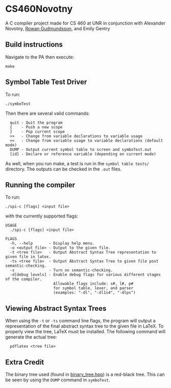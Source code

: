 # CS460Novotny

A C compiler project made for CS 460 at UNR in conjunction with Alexander  Novotny, [Rowan Gudmundsson](https://github.com/Rowan-Gudmundsson/), and Emily Gentry

## Build instructions
Navigate to the PA then execute:
```shell
make
```
## Symbol Table Test Driver
To run:
```shell
./symboTest
```

Then there are several valid commands:
```
  quit - Quit the program
  {    - Push a new scope
  }    - Pop current scope
  >>   - Change from variable declarations to variable usage
  <<   - Change from variable usage to variable declarations (default mode)
  DUMP - Output current symbol table to screen and symboTest.out
  [id] - Declare or reference variable (depending on current mode)
```

As well, when you run make, a test is run in the `symbol table tests/` directory. The outputs can be checked in the `.out` files.

## Running the compiler
To run:

```shell
./spi-c [flags] <input file>
```

with the currently supported flags:
```
USAGE
  ./spi-c [flags] <input file>

FLAGS
  -h, --help       - Display help menu.
  -o <output file> - Output to the given file.
  -t <tree file>   - Output Abstract Syntax Tree representation to given file in latex.
  -ts <tree file>  - Output Abstract Syntax Tree to given file post semantic-checking.
  -s               - Turn on semantic-checking. 
  -d[debug levels] - Enable debug flags for various different stages of the compiler.
                     Allowable flags include: s#, l#, p#
                     for symbol table, lexer, and parser
                     (examples: "-dl", "-dl1s4", "-dlps")
```

## Viewing Abstract Syntax Trees
When using the `-t` or `-ts` command line flags, the program will output a representation of the final abstract syntax tree to the given file in LaTeX. To properly view the tree, LaTeX must be installed. The following command will generate the actual tree:
```shell
  pdflatex <tree file>
```

## Extra Credit
The binary tree used (found in [binary_tree.hpp](https://github.com/alexander-novo/CS460Novotny/blob/master/binary_tree.hpp)) is a red-black tree. This can be seen by using the `DUMP` command in `symboTest`.
